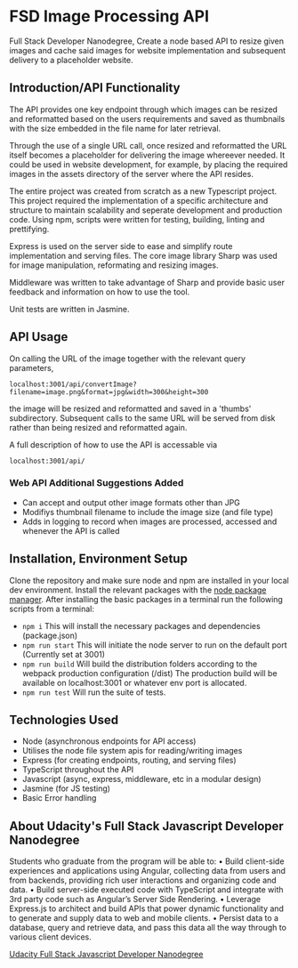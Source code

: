 # FSD Image Processing API

Full Stack Developer Nanodegree, Create a node based API to resize given images and cache said images for website implementation and subsequent delivery to a placeholder website. 


## Introduction/API Functionality

The API provides one key endpoint through which images can be resized and reformatted based on the users requirements and saved as thumbnails with the size embedded in the file name for later retrieval.

Through the use of a single URL call, once resized and reformatted the URL itself becomes a placeholder for delivering the image whereever needed. It could be used in website development, for example, by placing the required images in the assets directory of the server where the API resides. 

The entire project was created from scratch as a new Typescript project. This project required the implementation of a specific architecture and structure to maintain scalability and seperate development and production code.
Using npm, scripts were written for testing, building, linting and prettifying.

Express is used on the server side to ease and simplify route implementation and serving files. The core image library Sharp was used for image manipulation, reformating and resizing images.

Middleware was written to take advantage of Sharp and provide basic user feedback and information on how to use the tool.

Unit tests are written in Jasmine. 

## API Usage

On calling the URL of the image together with the relevant query parameters, 

`localhost:3001/api/convertImage?filename=image.png&format=jpg&width=300&height=300`

the image will be resized and reformatted and saved in a 'thumbs' subdirectory. Subsequent calls to the same URL will be served from disk rather than being resized and reformatted again.

A full description of how to use the API is accessable via

`localhost:3001/api/`

### Web API Additional Suggestions Added 
- Can accept and output other image formats other than JPG
- Modifiys thumbnail filename to include the image size (and file type)
- Adds in logging to record when images are processed, accessed and whenever the API is called

## Installation, Environment Setup

Clone the repository and make sure node and npm are installed in your local dev environment.
Install the relevant packages with the [node package manager](https://docs.npmjs.com/).
After installing the basic packages in a terminal run the following scripts from a terminal: 

* `npm i`
This will install the necessary packages and dependencies (package.json)
* `npm run start`
This will initiate the node server to run on the default port (Currently set at 3001)
* `npm run build`
Will build the distribution folders according to the webpack production configuration (/dist)
The production build will be available on localhost:3001 or whatever env port is allocated. 
* `npm run test`
Will run the suite of tests.

## Technologies Used

- Node (asynchronous endpoints for API access)
- Utilises the node file system apis for reading/writing images
- Express (for creating endpoints, routing, and serving files)
- TypeScript throughout the API
- Javascript (async, express, middleware, etc in a modular design)
- Jasmine (for JS testing)
- Basic Error handling



## About Udacity's Full Stack Javascript Developer Nanodegree

Students who graduate from the program will be able to:
• Build client-side experiences and applications using Angular, collecting data from users and from
backends, providing rich user interactions and organizing code and data.
• Build server-side executed code with TypeScript and integrate with 3rd party code such as
Angular’s Server Side Rendering.
• Leverage Express.js to architect and build APIs that power dynamic functionality and to generate
and supply data to web and mobile clients.
• Persist data to a database, query and retrieve data, and pass this data all the way through to
various client devices.

 [Udacity Full Stack Javascript Developer Nanodegree](https://www.udacity.com/course/full-stack-javascript-developer-nanodegree--nd0067)